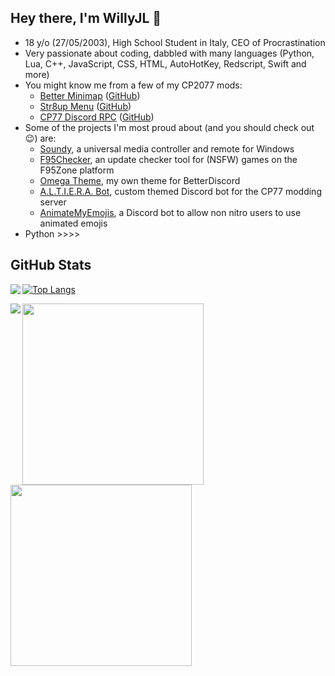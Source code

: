 ## Hey there, I'm WillyJL 👋

 * 18 y/o (27/05/2003), High School Student in Italy, CEO of Procrastination
 * Very passionate about coding, dabbled with many languages (Python, Lua, C++, JavaScript, CSS, HTML, AutoHotKey, Redscript, Swift and more)
 * You might know me from a few of my CP2077 mods:
   * [Better Minimap](https://www.nexusmods.com/cyberpunk2077/mods/634) ([GitHub](https://github.com/Willy-JL/betterminimap-installer))
   * [Str8up Menu](https://www.nexusmods.com/cyberpunk2077/mods/779) ([GitHub](https://github.com/Willy-JL/str8up-menu))
   * [CP77 Discord RPC](https://www.nexusmods.com/cyberpunk2077/mods/986) ([GitHub](https://github.com/Willy-JL/cp77-discord-rpc))
 * Some of the projects I'm most proud about (and you should check out 😉) are:
   * [Soundy](https://github.com/Willy-JL/Soundy), a universal media controller and remote for Windows
   * [F95Checker](https://github.com/Willy-JL/F95Checker), an update checker tool for (NSFW) games on the F95Zone platform
   * [Omega Theme](https://github.com/Willy-JL/Omega-Theme), my own theme for BetterDiscord
   * [A.L.T.I.E.R.A. Bot](https://github.com/Willy-JL/ALTIERA-Bot), custom themed Discord bot for the CP77 modding server
   * [AnimateMyEmojis](https://github.com/Willy-JL/Animate-My-Emojis), a Discord bot to allow non nitro users to use animated emojis
 * Python >>>>

## GitHub Stats

<a href="https://github.com/Willy-JL?tab=repositories">
  <img align="left" src="https://github-readme-stats.vercel.app/api?username=Willy-JL&count_private=true&show_icons=true&theme=algolia&hide_border=true&hide_title=true&hide=prs&disable_animations=true&cache_seconds=1800" />
</a>

[![Top Langs](https://github-readme-stats.vercel.app/api/top-langs/?username=Willy-JL&theme=algolia&card_width=240&layout=compact&hide=tcl,batchfile,autohotkey,shell&hide_border=true&cache_seconds=1800)](https://github.com/Willy-JL?tab=repositories)

<a href="https://wakatime.com/@willyjl">
  <img align="left" src="https://github-readme-stats.vercel.app/api/wakatime?username=willyjl&layout=compact&custom_title=Last+Week%27s+Grind&theme=algolia&hide_border=true&line_height=25&hide_title=false&cache_seconds=1800" />
</a>

<a href="https://github.com/Willy-JL/soundy">
  <img width="290" src="https://github-readme-stats.vercel.app/api/pin/?username=Willy-JL&repo=soundy&theme=algolia&hide_border=true&cache_seconds=1800" />
</a>
<a href="https://github.com/Willy-JL/str8up-menu">
  <img width="290" src="https://github-readme-stats.vercel.app/api/pin/?username=Willy-JL&repo=str8up-menu&theme=algolia&hide_border=true&cache_seconds=1800" />
</a>
